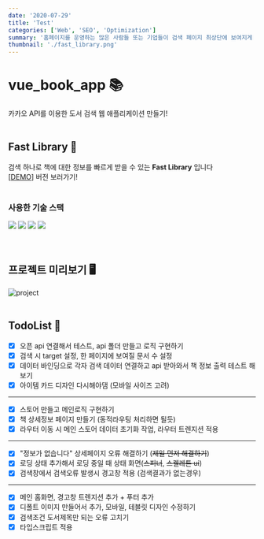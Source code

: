 ```yaml
---
date: '2020-07-29'
title: 'Test'
categories: ['Web', 'SEO', 'Optimization']
summary: '홈페이지를 운영하는 많은 사람들 또는 기업들이 검색 페이지 최상단에 보여지게 하기 위해 어떤 최적화 작업을 하는지 알아보자.'
thumbnail: './fast_library.png'
---
```


# vue_book_app 📚

카카오 API를 이용한 도서 검색 웹 애플리케이션 만들기!
<br /><br />

## Fast Library 📖

검색 하나로 책에 대한 정보를 빠르게 받을 수 있는 **Fast Library** 입니다
<br />
[<a href="https://fastlibray.netlify.app">DEMO</a>] 버전 보러가기!
<br /><br />

### 사용한 기술 스택

<div>
  <img src="https://img.shields.io/badge/Vue.js-4FC08D?style=flat-square&logo=Vue.js&logoColor=white" />
  <img src="https://img.shields.io/badge/typescript-3178C6?style=flat-square&logo=typescript&logoColor=white" />
  <img src="https://img.shields.io/badge/scss-CC6699?style=flat-square&logo=Sass&logoColor=white" >
  <img src="https://img.shields.io/badge/Bootstrap-7952B3?style=flat-square&logo=Bootstrap&logoColor=white" />
</div>
<br /><br />

## 프로젝트 미리보기 🖥

![project](https://user-images.githubusercontent.com/80776262/132224040-948d3873-0748-4e5a-beaa-f948fffd5e66.gif)
<br /><br />

## TodoList 📌

- [x] 오픈 api 연결해서 테스트, api 폴더 만들고 로직 구현하기
- [x] 검색 시 target 설정, 한 페이지에 보여질 문서 수 설정
- [x] 데이터 바인딩으로 각자 검색 데이터 연결하고 api 받아와서 책 정보 출력 테스트 해보기
- [x] 아이템 카드 디자인 다시해야댐 (모바일 사이즈 고려)

---

- [x] 스토어 만들고 메인로직 구현하기
- [x] 책 상세정보 페이지 만들기 (동적라우팅 처리하면 될듯)
- [x] 라우터 이동 시 메인 스토어 데이터 초기화 작업, 라우터 트렌지션 적용

---

- [x] "정보가 없습니다" 상세페이지 오류 해결하기 (~~제일 먼저 해결하기~~)
- [x] 로딩 상태 추가해서 로딩 중일 때 상태 화면(~~스피너~~, ~~스켈레톤 ui~~)
- [x] 검색창에서 검색오류 발생시 경고창 적용 (검색결과가 없는경우)

---

- [x] 메인 홈화면, 경고창 트렌지션 추가 + 푸터 추가
- [x] 디폴트 이미지 만들어서 추가, 모바일, 테블릿 디자인 수정하기
- [x] 검색조건 도서제목만 되는 오류 고치기
- [x] 타입스크립트 적용
